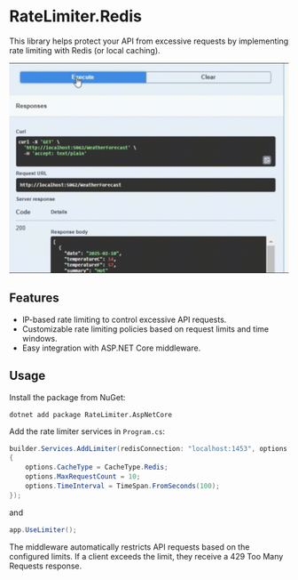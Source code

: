 # RateLimiter.Redis
This library helps protect your API from excessive requests by implementing rate limiting with Redis (or local caching).

![presantation](https://github.com/zaminalili/RateLimiter.Redis/blob/main/presentation.gif)

## Features

- IP-based rate limiting to control excessive API requests.
- Customizable rate limiting policies based on request limits and time windows.
- Easy integration with ASP.NET Core middleware.

## Usage

Install the package from NuGet:
```
dotnet add package RateLimiter.AspNetCore
```

Add the rate limiter services in `Program.cs`:

```csharp
builder.Services.AddLimiter(redisConnection: "localhost:1453", options =>
{
    options.CacheType = CacheType.Redis;
    options.MaxRequestCount = 10;
    options.TimeInterval = TimeSpan.FromSeconds(100);
});
```
and
```csharp
app.UseLimiter();
```

The middleware automatically restricts API requests based on the configured limits. If a client exceeds the limit, they receive a 429 Too Many Requests response.
